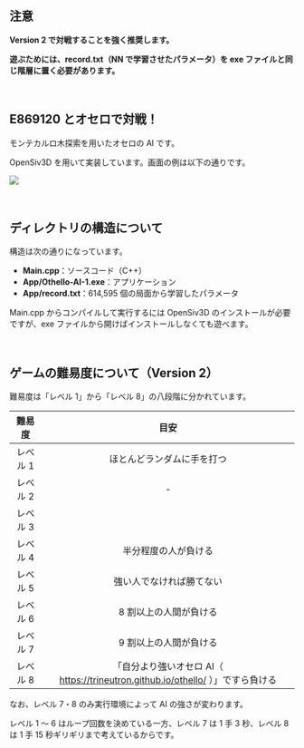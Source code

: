 ## 注意
**Version 2 で対戦することを強く推奨します。**

**遊ぶためには、record.txt（NN で学習させたパラメータ）を exe ファイルと同じ階層に置く必要があります。**

<br />

## E869120 とオセロで対戦！
モンテカルロ木探索を用いたオセロの AI です。

OpenSiv3D を用いて実装しています。画面の例は以下の通りです。

![ ](https://i.ibb.co/YbTXQ3m/4.jpg)

<br />

## ディレクトリの構造について
構造は次の通りになっています。

* **Main.cpp**：ソースコード（C++）
* **App/Othello-AI-1.exe**：アプリケーション
* **App/record.txt**：614,595 個の局面から学習したパラメータ

Main.cpp からコンパイルして実行するには OpenSiv3D のインストールが必要ですが、exe ファイルから開けばインストールしなくても遊べます。

<br />

## ゲームの難易度について（Version 2）
難易度は「レベル 1」から「レベル 8」の八段階に分かれています。

| 難易度 | 目安 |
|:---:|:---:|
| レベル 1 | ほとんどランダムに手を打つ |
| レベル 2 | - |
| レベル 3 |  |
| レベル 4 | 半分程度の人が負ける |
| レベル 5 | 強い人でなければ勝てない |
| レベル 6 | 8 割以上の人間が負ける |
| レベル 7 | 9 割以上の人間が負ける |
| レベル 8 | 「自分より強いオセロ AI（ https://trineutron.github.io/othello/ ）」ですら負ける |

なお、レベル 7・8 のみ実行環境によって AI の強さが変わります。

レベル 1 ～ 6 はループ回数を決めている一方、レベル 7 は 1 手 3 秒、レベル 8 は 1 手 15 秒ギリギリまで考えているからです。

